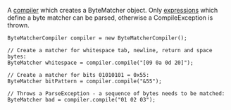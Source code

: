 A [compiler](Compiling.md) which creates a ByteMatcher object.  Only [expressions](Syntax.md) which define a byte matcher can be parsed, otherwise a CompileException is thrown.

```
ByteMatcherCompiler compiler = new ByteMatcherCompiler();

// Create a matcher for whitespace tab, newline, return and space bytes:
ByteMatcher whitespace = compiler.compile("[09 0a 0d 20]");

// Create a matcher for bits 01010101 = 0x55:
ByteMatcher bitPattern = compiler.compile("&55");

// Throws a ParseException - a sequence of bytes needs to be matched:
ByteMatcher bad = compiler.compile("01 02 03");
```